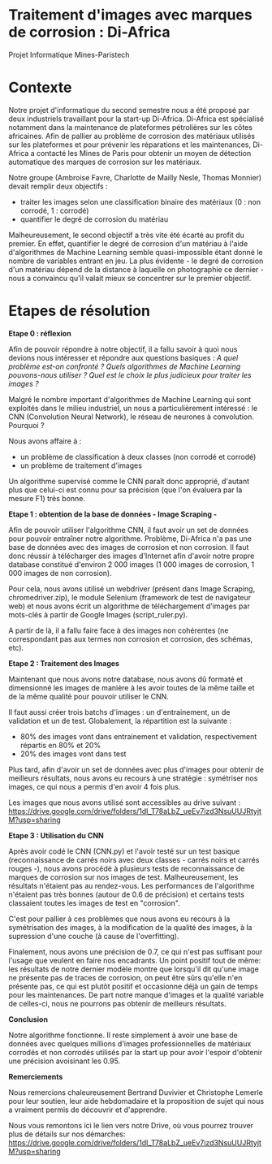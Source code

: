 # Traitement d'images avec marques de corrosion : Di-Africa
Projet Informatique Mines-Paristech

# Contexte

Notre projet d'informatique du second semestre nous a été proposé par deux industriels travaillant pour la start-up Di-Africa. Di-Africa est spécialisé notamment dans la maintenance de plateformes pétrolières sur les côtes africaines. Afin de pallier au problème de corrosion des matériaux utilisés sur les plateformes et pour prévenir les réparations et les maintenances, Di-Africa a contacté les Mines de Paris pour obtenir un moyen de détection automatique des marques de corrosion sur les matériaux.

Notre groupe (Ambroise Favre, Charlotte de Mailly Nesle, Thomas Monnier) devait remplir deux objectifs :
- traiter les images selon une classification binaire des matériaux (0 : non corrodé, 1 : corrodé)
- quantifier le degré de corrosion du matériau

Malheureusement, le second objectif a très vite été écarté au profit du premier. En effet, quantifier le degré de corrosion d'un matériau à l'aide d'algorithmes de Machine Learning semble quasi-impossible étant donné le nombre de variables entrant en jeu. La plus évidente - le degré de corrosion d'un matériau dépend de la distance à laquelle on photographie ce dernier - nous a convaincu qu'il valait mieux se concentrer sur le premier objectif.

# Etapes de résolution

**Etape 0 : réflexion**

Afin de pouvoir répondre à notre objectif, il a fallu savoir à quoi nous devions nous intéresser et répondre aux questions basiques : *A quel problème est-on confronté ? Quels algorithmes de Machine Learning pouvons-nous utiliser ? Quel est le choix le plus judicieux pour traiter les images ?*

Malgré le nombre important d'algorithmes de Machine Learning qui sont exploités dans le milieu industriel, un nous a particulièrement intéressé : le CNN (Convolution Neural Network), le réseau de neurones à convolution. Pourquoi ?

Nous avons affaire à :
- un problème de classification à deux classes (non corrodé et corrodé)
- un problème de traitement d'images 

Un algorithme supervisé comme le CNN paraît donc approprié, d'autant plus que celui-ci est connu pour sa précision (que l'on évaluera par la mesure F1) très bonne.

**Etape 1 : obtention de la base de données - Image Scraping -**

Afin de pouvoir utiliser l'algorithme CNN, il faut avoir un set de données pour pouvoir entraîner notre algorithme. Problème, Di-Africa n'a pas une base de données avec des images de corrosion et non corrosion. Il faut donc réussir à télécharger des images d'Internet afin d'avoir notre propre database constitué d'environ 2 000 images (1 000 images de corrosion, 1 000 images de non corrosion). 

Pour cela, nous avons utilisé un webdriver (présent dans Image Scraping, chromedriver.zip), le module Selenium (framework de test de navigateur web) et nous avons écrit un algorithme de téléchargement d'images par mots-clés à partir de Google Images (script_ruler.py).

A partir de là, il a fallu faire face à des images non cohérentes (ne correspondant pas aux termes non corrosion et corrosion, des schémas, etc).

**Etape 2 : Traitement des Images**

Maintenant que nous avons notre database, nous avons dû formaté et dimensionné les images de manière à les avoir toutes de la même taille et de la même qualité pour pouvoir utiliser le CNN.

Il faut aussi créer trois batchs d'images : un d'entrainement, un de validation et un de test. Globalement, la répartition est la suivante :
- 80% des images vont dans entrainement et validation, respectivement répartis en 80% et 20%
- 20% des images vont dans test

Plus tard, afin d'avoir un set de données avec plus d'images pour obtenir de meilleurs résultats, nous avons eu recours à une stratégie : symétriser nos images, ce qui nous a permis d'en avoir 4 fois plus.

Les images que nous avons utilisé sont accessibles au drive suivant : https://drive.google.com/drive/folders/1dI_T78aLbZ_ueEv7izd3NsuUUJRtyjtM?usp=sharing

**Etape 3 : Utilisation du CNN**

Après avoir codé le CNN (CNN.py) et l'avoir testé sur un test basique (reconnaissance de carrés noirs avec deux classes - carrés noirs et carrés rouges -), nous avons procédé à plusieurs tests de reconnaissance de marques de corrosion sur nos images de test. Malheureusement, les résultats n'étaient pas au rendez-vous. Les performances de l'algorithme n'étaient pas très bonnes (autour de 0.6 de précision) et certains tests classaient toutes les images de test en "corrosion".

C'est pour pallier à ces problèmes que nous avons eu recours à la symétrisation des images, à la modification de la qualité des images, à la supression d'une couche (à cause de l'overfitting).

Finalement, nous avons une précision de 0.7, ce qui n'est pas suffisant pour l'usage que veulent en faire nos encadrants. Un point positif tout de même: les résultats de notre dernier modèle montre que lorsqu'il dit qu'une image ne présente pas de traces de corrosion, on peut être sûrs qu'elle n'en présente pas, ce qui est plutôt positif et occasionne déjà un gain de temps pour les maintenances.
De part notre manque d'images et la qualité variable de celles-ci, nous ne pourrons pas obtenir de meilleurs résultats.

**Conclusion**

Notre algorithme fonctionne. Il reste simplement à avoir une base de données avec quelques millions d'images professionnelles de matériaux corrodés et non corrodés utilisés par la start up pour avoir l'espoir d'obtenir une précision avoisinant les 0.95.

**Remerciements**

Nous remercions chaleureusement Bertrand Duvivier et Christophe Lemerle pour leur soutien, leur aide hebdomadaire et la proposition de sujet qui nous a vraiment permis de découvrir et d'apprendre.

Nous vous remontons ici le lien vers notre Drive, où vous pourrez trouver plus de détails sur nos démarches: https://drive.google.com/drive/folders/1dI_T78aLbZ_ueEv7izd3NsuUUJRtyjtM?usp=sharing

